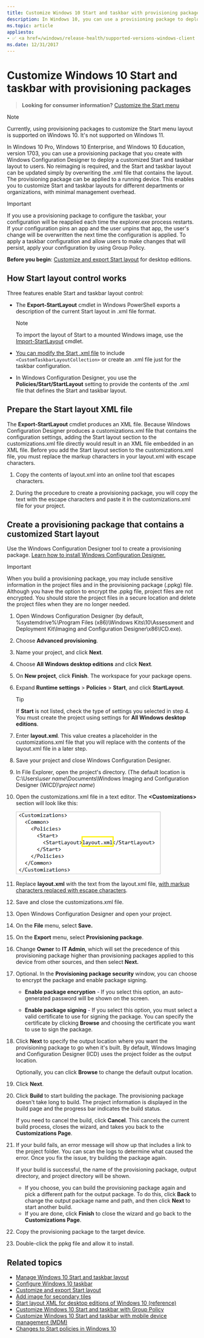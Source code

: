 ```yaml
---
title: Customize Windows 10 Start and taskbar with provisioning packages
description: In Windows 10, you can use a provisioning package to deploy a customized Start layout to users.
ms.topic: article 
appliesto:
- ✅ <a href=/windows/release-health/supported-versions-windows-client target=_blank>Windows 11</a>
ms.date: 12/31/2017
--- 
```


# Customize Windows 10 Start and taskbar with provisioning packages 

> **Looking for consumer information?** [Customize the Start menu](https://go.microsoft.com/fwlink/p/?LinkId=623630) 

> [!NOTE]
> Currently, using provisioning packages to customize the Start menu layout is supported on Windows 10. It's not supported on Windows 11. 

In Windows 10 Pro, Windows 10 Enterprise, and Windows 10 Education, version 1703, you can use a provisioning package that you create with Windows Configuration Designer to deploy a customized Start and taskbar layout to users. No reimaging is required, and the Start and taskbar layout can be updated simply by overwriting the .xml file that contains the layout. The provisioning package can be applied to a running device. This enables you to customize Start and taskbar layouts for different departments or organizations, with minimal management overhead. 

> [!IMPORTANT]
> If you use a provisioning package to configure the taskbar, your configuration will be reapplied each time the explorer.exe process restarts. If your configuration pins an app and the user unpins that app, the user's change will be overwritten the next time the configuration is applied. To apply a taskbar configuration and allow users to make changes that will persist, apply your configuration by using Group Policy. 

**Before you begin**: [Customize and export Start layout](customize-and-export-start-layout.md) for desktop editions. 

## <a href="" id="bkmk-howstartscreencontrolworks"></a>How Start layout control works 


Three features enable Start and taskbar layout control: 

- The **Export-StartLayout** cmdlet in Windows PowerShell exports a description of the current Start layout in .xml file format.  

    > [!NOTE]
    > To import the layout of Start to a mounted Windows image, use the [Import-StartLayout](/powershell/module/startlayout/import-startlayout) cmdlet. 

-  [You can modify the Start .xml file](configure-windows-10-taskbar.md) to include  `<CustomTaskbarLayoutCollection>` or create an .xml file just for the taskbar configuration. 

- In Windows Configuration Designer, you use the **Policies/Start/StartLayout** setting to provide the contents of the .xml file that defines the Start and taskbar layout. 

<span id="escape"/> 

## <a href="" id="escape"></a>Prepare the Start layout XML file 

The **Export-StartLayout** cmdlet produces an XML file. Because Windows Configuration Designer produces a customizations.xml file that contains the configuration settings, adding the Start layout section to the customizations.xml file directly would result in an XML file embedded in an XML file. Before you add the Start layout section to the customizations.xml file, you must replace the markup characters in your layout.xml with escape characters.  


1. Copy the contents of layout.xml into an online tool that escapes characters. 

3. During the procedure to create a provisioning package, you will copy the text with the escape characters and paste it in the customizations.xml file for your project.   

## <a href="" id="bkmk-domaingpodeployment"></a>Create a provisioning package that contains a customized Start layout 


Use the Windows Configuration Designer tool to create a provisioning package. [Learn how to install Windows Configuration Designer.](../provisioning-packages/provisioning-install-icd.md) 

> [!IMPORTANT]
> When you build a provisioning package, you may include sensitive information in the project files and in the provisioning package (.ppkg) file. Although you have the option to encrypt the .ppkg file, project files are not encrypted. You should store the project files in a secure location and delete the project files when they are no longer needed. 

1.  Open Windows Configuration Designer (by default, %systemdrive%\\Program Files (x86)\\Windows Kits\\10\\Assessment and Deployment Kit\\Imaging and Configuration Designer\\x86\\ICD.exe). 

2. Choose **Advanced provisioning**. 

3. Name your project, and click **Next**. 

4. Choose **All Windows desktop editions** and click **Next**. 

5. On **New project**, click **Finish**. The workspace for your package opens. 

6. Expand **Runtime settings** &gt; **Policies** &gt; **Start**, and click **StartLayout**. 

   > [!TIP]
   > If **Start** is not listed, check the type of settings you selected in step 4. You must create the project using settings for **All Windows desktop editions**. 

7. Enter **layout.xml**. This value creates a placeholder in the customizations.xml file that you will replace with the contents of the layout.xml file in a later step. 

7. Save your project and close Windows Configuration Designer. 

7. In File Explorer, open the project's directory. (The default location is C:\Users\\*user name*\Documents\Windows Imaging and Configuration Designer (WICD)\\*project name*)  

7. Open the customizations.xml file in a text editor. The **&lt;Customizations&gt;** section will look like this: 

    ![Customizations file with the placeholder text to replace highlighted.](images/customization-start.png) 

7. Replace **layout.xml** with the text from the layout.xml file, [with markup characters replaced with escape characters](#escape). 

8. Save and close the customizations.xml file. 

8. Open Windows Configuration Designer and open your project. 

8.  On the **File** menu, select **Save.** 

9.  On the **Export** menu, select **Provisioning package**. 

10. Change **Owner** to **IT Admin**, which will set the precedence of this provisioning package higher than provisioning packages applied to this device from other sources, and then select **Next.** 

11. Optional. In the **Provisioning package security** window, you can choose to encrypt the package and enable package signing. 

    - **Enable package encryption** - If you select this option, an auto-generated password will be shown on the screen. 

    - **Enable package signing** - If you select this option, you must select a valid certificate to use for signing the package. You can specify the certificate by clicking **Browse** and choosing the certificate you want to use to sign the package. 

12. Click **Next** to specify the output location where you want the provisioning package to go when it's built. By default, Windows Imaging and Configuration Designer (ICD) uses the project folder as the output location. 

    Optionally, you can click **Browse** to change the default output location. 

13. Click **Next**. 

14. Click **Build** to start building the package. The provisioning package doesn't take long to build. The project information is displayed in the build page and the progress bar indicates the build status. 

    If you need to cancel the build, click **Cancel**. This cancels the current build process, closes the wizard, and takes you back to the **Customizations Page**. 

15. If your build fails, an error message will show up that includes a link to the project folder. You can scan the logs to determine what caused the error. Once you fix the issue, try building the package again. 

    If your build is successful, the name of the provisioning package, output directory, and project directory will be shown. 

    - If you choose, you can build the provisioning package again and pick a different path for the output package. To do this, click **Back** to change the output package name and path, and then click **Next** to start another build.
    - If you are done, click **Finish** to close the wizard and go back to the **Customizations Page**. 

16. Copy the provisioning package to the target device. 

17. Double-click the ppkg file and allow it to install. 

## Related topics 

- [Manage Windows 10 Start and taskbar layout](windows-10-start-layout-options-and-policies.md)
- [Configure Windows 10 taskbar](configure-windows-10-taskbar.md)
- [Customize and export Start layout](customize-and-export-start-layout.md)
- [Add image for secondary tiles](start-secondary-tiles.md)
- [Start layout XML for desktop editions of Windows 10 (reference)](start-layout-xml-desktop.md)
- [Customize Windows 10 Start and taskbar with Group Policy](customize-windows-10-start-screens-by-using-group-policy.md)
- [Customize Windows 10 Start and taskbar with mobile device management (MDM)](customize-windows-10-start-screens-by-using-mobile-device-management.md)
- [Changes to Start policies in Windows 10](changes-to-start-policies-in-windows-10.md)
